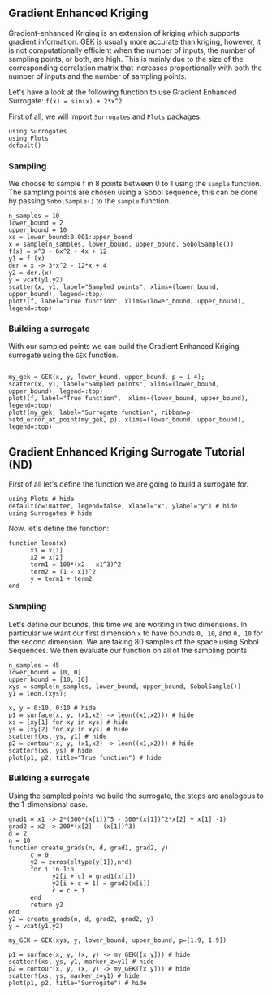 ## Gradient Enhanced Kriging

Gradient-enhanced Kriging is an extension of kriging which supports gradient information. GEK is usually more accurate than kriging, however, it is not computationally efficient when the number of inputs, the number of sampling points, or both, are high. This is mainly due to the size of the corresponding correlation matrix that increases proportionally with both the number of inputs and the number of sampling points.

Let's have a look at the following function to use Gradient Enhanced Surrogate:
``f(x) = sin(x) + 2*x^2``

First of all, we will import `Surrogates` and `Plots` packages:

```@example GEK1D
using Surrogates
using Plots
default()
```

### Sampling

We choose to sample f in 8 points between 0 to 1 using the `sample` function. The sampling points are chosen using a Sobol sequence, this can be done by passing `SobolSample()` to the `sample` function.

```@example GEK1D
n_samples = 10
lower_bound = 2
upper_bound = 10
xs = lower_bound:0.001:upper_bound
x = sample(n_samples, lower_bound, upper_bound, SobolSample())
f(x) = x^3 - 6x^2 + 4x + 12
y1 = f.(x)
der = x -> 3*x^2 - 12*x + 4
y2 = der.(x)
y = vcat(y1,y2)
scatter(x, y1, label="Sampled points", xlims=(lower_bound, upper_bound), legend=:top)
plot!(f, label="True function", xlims=(lower_bound, upper_bound), legend=:top)
```

### Building a surrogate

With our sampled points we can build the Gradient Enhanced Kriging surrogate using the `GEK` function.

```@example GEK1D

my_gek = GEK(x, y, lower_bound, upper_bound, p = 1.4);
scatter(x, y1, label="Sampled points", xlims=(lower_bound, upper_bound), legend=:top)
plot!(f, label="True function",  xlims=(lower_bound, upper_bound), legend=:top)
plot!(my_gek, label="Surrogate function", ribbon=p->std_error_at_point(my_gek, p), xlims=(lower_bound, upper_bound), legend=:top)

```

## Gradient Enhanced Kriging Surrogate Tutorial (ND)

First of all let's define the function we are going to build a surrogate for.

```@example GEK_ND
using Plots # hide
default(c=:matter, legend=false, xlabel="x", ylabel="y") # hide
using Surrogates # hide
```

Now, let's define the function:

```@example GEK_ND
function leon(x)
      x1 = x[1]
      x2 = x[2]
      term1 = 100*(x2 - x1^3)^2
      term2 = (1 - x1)^2
      y = term1 + term2
end
```

### Sampling

Let's define our bounds, this time we are working in two dimensions. In particular we want our first dimension `x` to have bounds `0, 10`, and `0, 10` for the second dimension. We are taking 80 samples of the space using Sobol Sequences. We then evaluate our function on all of the sampling points.

```@example GEK_ND
n_samples = 45
lower_bound = [0, 0]
upper_bound = [10, 10]
xys = sample(n_samples, lower_bound, upper_bound, SobolSample())
y1 = leon.(xys);
```

```@example GEK_ND
x, y = 0:10, 0:10 # hide
p1 = surface(x, y, (x1,x2) -> leon((x1,x2))) # hide
xs = [xy[1] for xy in xys] # hide
ys = [xy[2] for xy in xys] # hide
scatter!(xs, ys, y1) # hide
p2 = contour(x, y, (x1,x2) -> leon((x1,x2))) # hide
scatter!(xs, ys) # hide
plot(p1, p2, title="True function") # hide
```

### Building a surrogate
Using the sampled points we build the surrogate, the steps are analogous to the 1-dimensional case.

```@example GEK_ND
grad1 = x1 -> 2*(300*(x[1])^5 - 300*(x[1])^2*x[2] + x[1] -1)
grad2 = x2 -> 200*(x[2] - (x[1])^3)
d = 2
n = 10
function create_grads(n, d, grad1, grad2, y)
      c = 0
      y2 = zeros(eltype(y[1]),n*d)
      for i in 1:n
            y2[i + c] = grad1(x[i])
            y2[i + c + 1] = grad2(x[i])
            c = c + 1
      end
      return y2
end
y2 = create_grads(n, d, grad2, grad2, y)
y = vcat(y1,y2)
```

```@example GEK_ND
my_GEK = GEK(xys, y, lower_bound, upper_bound, p=[1.9, 1.9])
```

```@example GEK_ND
p1 = surface(x, y, (x, y) -> my_GEK([x y])) # hide
scatter!(xs, ys, y1, marker_z=y1) # hide
p2 = contour(x, y, (x, y) -> my_GEK([x y])) # hide
scatter!(xs, ys, marker_z=y1) # hide
plot(p1, p2, title="Surrogate") # hide
```
